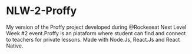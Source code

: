 # NLW-2-Proffy
My version of the Proffy project developed during @Rockeseat Next Level Week #2 event.Proffy is an plataform where student can find and connect to teachers for private lessons.
Made with Node.Js, React.Js and React Native.
